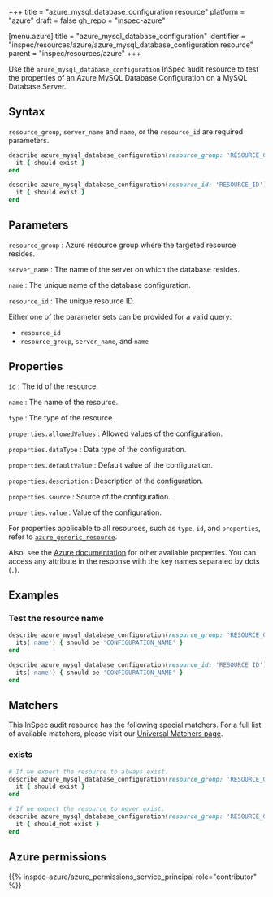+++
title = "azure_mysql_database_configuration resource"
platform = "azure"
draft = false
gh_repo = "inspec-azure"

[menu.azure]
title = "azure_mysql_database_configuration"
identifier = "inspec/resources/azure/azure_mysql_database_configuration resource"
parent = "inspec/resources/azure"
+++

Use the `azure_mysql_database_configuration` InSpec audit resource to test the properties of an Azure MySQL Database Configuration on a MySQL Database Server.

## Syntax

`resource_group`, `server_name` and `name`, or the `resource_id` are required parameters.

```ruby
describe azure_mysql_database_configuration(resource_group: 'RESOURCE_GROUP', server_name: 'SERVER_NAME', name: 'CONFIGURATION_NAME') do
  it { should exist }
end
```

```ruby
describe azure_mysql_database_configuration(resource_id: 'RESOURCE_ID') do
  it { should exist }
end
```

## Parameters

`resource_group`
: Azure resource group where the targeted resource resides.

`server_name`
: The name of the server on which the database resides.

`name`
: The unique name of the database configuration.

`resource_id`
: The unique resource ID.

Either one of the parameter sets can be provided for a valid query:

- `resource_id`
- `resource_group`, `server_name`, and `name`

## Properties

`id`
: The id of the resource.

`name`
: The name of the resource.

`type`
: The type of the resource.

`properties.allowedValues`
: Allowed values of the configuration.

`properties.dataType`
: Data type of the configuration.

`properties.defaultValue`
: Default value of the configuration.

`properties.description`
: Description of the configuration.

`properties.source`
: Source of the configuration.

`properties.value`
: Value of the configuration.

For properties applicable to all resources, such as `type`, `id`, and `properties`, refer to [`azure_generic_resource`](azure_generic_resource#properties).

Also, see the [Azure documentation](https://learn.microsoft.com/en-us/rest/api/mysql/singleserver/configurations/get?tabs=HTTP) for other available properties.
You can access any attribute in the response with the key names separated by dots (`.`).

## Examples

### Test the resource name

```ruby
describe azure_mysql_database_configuration(resource_group: 'RESOURCE_GROUP', server_name: 'SERVER_NAME', name: 'CONFIGURATION_NAME') do
  its('name') { should be 'CONFIGURATION_NAME' }
end
```

```ruby
describe azure_mysql_database_configuration(resource_id: 'RESOURCE_ID') do
  its('name') { should be 'CONFIGURATION_NAME' }
end
```

## Matchers

This InSpec audit resource has the following special matchers. For a full list of available matchers, please visit our [Universal Matchers page](https://docs.chef.io/inspec/matchers/).

### exists

```ruby
# If we expect the resource to always exist.
describe azure_mysql_database_configuration(resource_group: 'RESOURCE_GROUP', server_name: 'SERVER_NAME', name: 'CONFIGURATION_NAME') do
  it { should exist }
end
```

```ruby
# If we expect the resource to never exist.
describe azure_mysql_database_configuration(resource_group: 'RESOURCE_GROUP', server_name: 'SERVER_NAME', name: 'CONFIGURATION_NAME') do
  it { should_not exist }
end
```

## Azure permissions

{{% inspec-azure/azure_permissions_service_principal role="contributor" %}}
